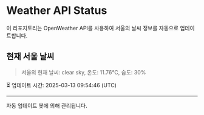 
# Weather API Status

이 리포지토리는 OpenWeather API를 사용하여 서울의 날씨 정보를 자동으로 업데이트합니다.

## 현재 서울 날씨
> 서울의 현재 날씨: clear sky, 온도: 11.76°C, 습도: 30%

⏳ 업데이트 시간: 2025-03-13 09:54:46 (UTC)

---
자동 업데이트 봇에 의해 관리됩니다.
